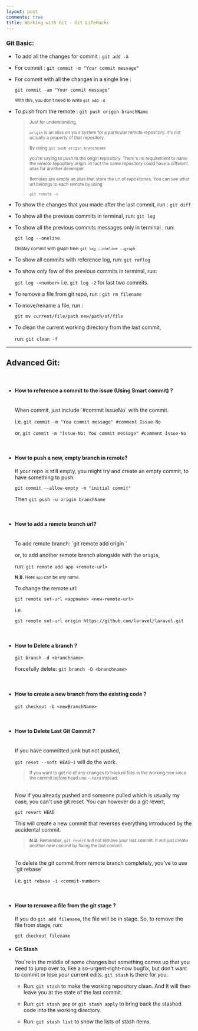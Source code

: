 ```yaml
---
layout: post
comments: true
title: Working with Git - Git LifeHacks
---
```


### Git Basic:

* To add all the changes for commit : `git add -A`

* For commit : `git commit -m "Your commit message"`

* For commit with all the changes in a single line :

  `git commit -am "Your commit message"`

  <small>With this, you don't need to write `git add -A`</small>

* To push from the remote : `git push origin branchName`

    > <small>Just for understanding,</small>
    >
    > <small>`origin` is an alias on your system for a particular remote repository. It's not actually a property of that repository.</small>
    >
    > <small>By doing  `git push origin branchname`</small>
    >
    > <small>you're saying to push to the origin repository. There's no requirement to name the remote repository origin: in fact the same repository could have a different alias for another developer.</small>
    >
    > <small>Remotes are simply an alias that store the url of repositories. You can see what url belongs to each remote by using</small>
    >
    > <small>`git remote -v`</small>

* To show the changes that you made after the last commit, run : `git diff`

* To show all the previous commits in terminal, run: `git log`

* To show all the previous commits messages only in terminal , run:

  `git log --oneline`

  <small>Display commit with graph tree: `git log --oneline --graph`</small>

* To show all commits with reference log, run: `git reflog`

* To show only few of the previous commits in terminal, run:

  `git log -<number>` i.e. `git log -2` for last two commits.

* To remove a file from git repo, run : `git rm filename`

* To move/rename a file, run : 

  `git mv current/file/path new/path/of/file`

* To clean the current working directory from the last commit,

  run: `git clean -f`

-------------------------------------------------------

 Advanced Git:
--------------
  <br/>

* #### How to reference a commit to the issue (Using Smart commit) ?
  <br/>
  When commit, just include `#commit IssueNo` with the commit.

  i.e. `git commit -m "You commit message" #comment Issue-No`

  or, `git commit -m "Issue-No: You commit message" #comment Issue-No`

  <br/>

* #### How to push a new, empty branch in remote?

  If your repo is still empty, you might try and create an empty commit, to have something to push:

  `git commit --allow-empty -m "initial commit"`

  Then  `git push -u origin branchName`

  <br/>

* #### How to add a remote branch url?
  <br/>
  To add remote branch:
  `git remote add origin <remote-url>`

  or, to add another remote branch alongside with the `origin`,

  run:  `git remote add app <remote-url>`

    <small><strong>N.B.</strong> Here `app` can be any name.</small>

  To change the remote url:

  `git remote set-url <appname> <new-remote-url>`

  i.e.

  `git remote set-url origin https://github.com/laravel/laravel.git`

<br/>

* #### How to Delete a branch ?
  `git branch -d <branchname>`

  Forcefully delete: `git branch -D <branchname>`

  <br/>

* #### How to create a new branch from the existing code ?
  `git checkout -b <newBranchName>`

  <br/>

* #### How to Delete Last Git Commit ?
  <br/>
  If you have committed junk but not pushed,

  `git reset --soft HEAD~1` will do the work.

  > <small>If you want to get rid of any changes to tracked files in the working tree since the commit before head use `--hard` instead.</small>

  <br/>
  Now if you already pushed and someone pulled which is usually my case, you can't use git reset. You can however do a git revert,

  `git revert HEAD`

  This will create a new commit that reverses everything introduced by the accidental commit.

  > <small>**N.B.** Remember, `git revert` will not remove your last commit. It will just create another new commit by fixing the last commit.</small>

  <br/>
  To delete the git commit from remote branch completely, you've to use `git rebase`

  i.e. `git rebase -i <commit-number>`

  <br/>

* #### How to remove a file from the git stage ?

  If you do `git add filename`, the file will be in stage. So, to remove the file from stage, run:

  `git checkout filename`

* #### Git Stash
  You're in the middle of some changes but something comes up that you need to jump over to, like a so-urgent-right-now bugfix, but don't want to commit or lose your current edits. `git stash` is there for you.

  - Run: `git stash` to make the working repository clean.
    And It will then leave you at the state of the last commit.

  - Run: `git stash pop` or `git stash apply` to bring back the stashed code into the working directory.

  - Run: `git stash list` to show the lists of stash items.